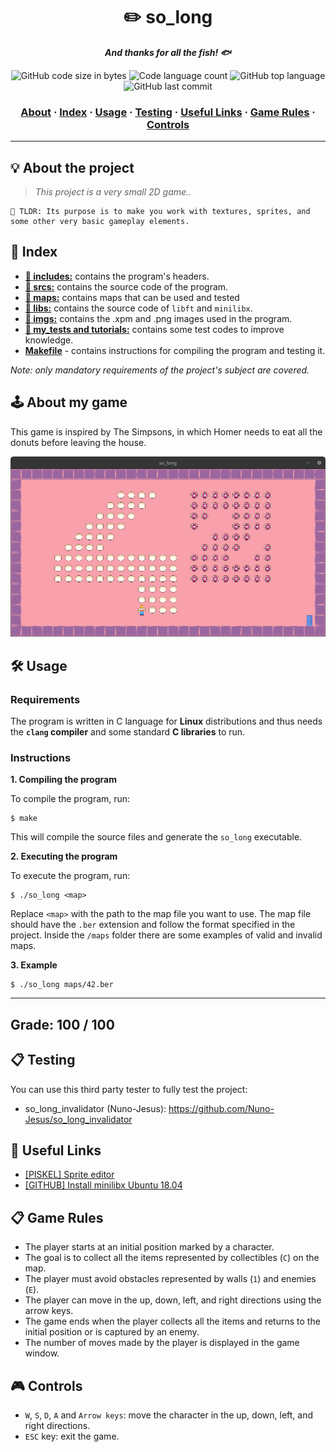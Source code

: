 <h1 align="center">
  ✏️ so_long
</h1>

<p align="center">
	<b><i>And thanks for all the fish! 🐟</i></b><br>
</p>

<p align="center">
	<img alt="GitHub code size in bytes" src="https://img.shields.io/github/languages/code-size/RnSiilva/42_so_long?color=blueviolet" />
	<img alt="Code language count" src="https://img.shields.io/github/languages/count/RnSiilva/42_so_long?color=blue" />
	<img alt="GitHub top language" src="https://img.shields.io/github/languages/top/RnSiilva/42_so_long?color=blue" />
	<img alt="GitHub last commit" src="https://img.shields.io/github/last-commit/RnSiilva/42_so_long?color=brightgreen" />
</p>

<h3 align="center">
	<a href="#%EF%B8%8F-about">About</a>
	<span> · </span>
	<a href="#-index">Index</a>
	<span> · </span>
	<a href="#%EF%B8%8F-usage">Usage</a>
	<span> · </span>
	<a href="#-testing">Testing</a>
	<span> · </span>
	<a href="#-useful-links">Useful Links</a>
	<span> · </span>
	<a href="-game">Game Rules</a>
  <span> · </span>
	<a href="-controls">Controls</a>
</h3>

---

## 💡 About the project

> _This project is a very small 2D game.._

	🚀 TLDR: Its purpose is to make you work with textures, sprites, and some other very basic gameplay elements.

## 📑 Index

* [**📁 includes:**](so_long/include/) contains the program's headers.
* [**📁 srcs:**](so_long/src/) contains the source code of the program.
* [**📁 maps:**](so_long/maps/) contains maps that can be used and tested
* [**📁 libs:**](so_long/libs/) contains the source code of `libft` and `minilibx`.
* [**📁 imgs:**](so_long/img/) contains the .xpm and .png images used in the program.
* [**📁 my_tests and tutorials:**](tutorial_minilibx/) contains some test codes to improve knowledge.
* [**Makefile**](so_long/Makefile) - contains instructions for compiling the program and testing it.

_Note: only mandatory requirements of the project's subject are covered._

## 🕹️ About my game

This game is inspired by The Simpsons, in which Homer needs to eat all the donuts before leaving the house.

![Sem título](https://github.com/RnSiilva/42_so_long/blob/main/Screenshot.png)
## 🛠️ Usage

### Requirements

The program is written in C language for **Linux** distributions and thus needs the **`clang` compiler** and some standard **C libraries** to run.

### Instructions

**1. Compiling the program**

To compile the program, run:

```shell
$ make
```
This will compile the source files and generate the `so_long` executable.


**2. Executing the program**

To execute the program, run:

```shell
$ ./so_long <map>
```
Replace `<map>` with the path to the map file you want to use. The map file should have the `.ber` extension and follow the format specified in the project. Inside the `/maps` folder there are some examples of valid and invalid maps.

**3. Example**
```shell
$ ./so_long maps/42.ber
```

---
## Grade: 100 / 100

## 📋 Testing

You can use this third party tester to fully test the project:

- so_long_invalidator (Nuno-Jesus): https://github.com/Nuno-Jesus/so_long_invalidator

## 📌 Useful Links

* [[PISKEL] Sprite editor](https://www.piskelapp.com/)
* [[GITHUB] Install minilibx Ubuntu 18.04](https://gist.github.com/caio-vinicius/c082bf00b6b2d3c8aeb58f038af9b210)

## 📋 Game Rules
- The player starts at an initial position marked by a character.
- The goal is to collect all the items represented by collectibles (`C`) on the map.
- The player must avoid obstacles represented by walls (`1`) and enemies (`E`).
- The player can move in the up, down, left, and right directions using the arrow keys.
- The game ends when the player collects all the items and returns to the initial position or is captured by an enemy.
- The number of moves made by the player is displayed in the game window.

## 🎮 Controls
- `W`, `S`, `D`, `A` and `Arrow keys`: move the character in the up, down, left, and right directions.
- `ESC` key: exit the game.

